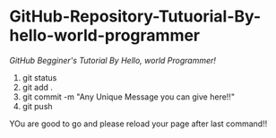 # GitHub-Repository-Tutuorial-By-hello-world-programmer

<i>GitHub Begginer's Tutorial By Hello, world Programmer!</i>

<ol type="1">
    <li>git status</li>
    <li>git add .</li>
    <li>git commit -m "Any Unique Message you can give here!!"</li>
    <li>git push</li>
</ol>

YOu are good to go and please reload your page after last command!!
